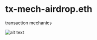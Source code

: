 # tx-mech-airdrop.eth
transaction mechanics


![alt text](http://onelaw.us/images/2020/logos-black/logo-blk-AirDrop.png)

